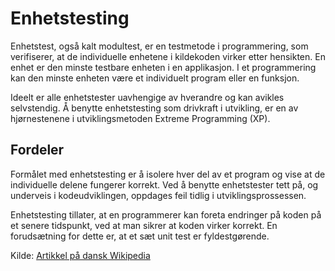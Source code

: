 # Enhetstesting

Enhetstest, også kalt modultest, er en testmetode i programmering, som verifiserer, at de individuelle enhetene i kildekoden virker etter hensikten. En enhet er den minste testbare enheten i en applikasjon. I et programmering kan den minste enheten være et individuelt program eller en funksjon.

Ideelt er alle enhetstester uavhengige av hverandre og kan avikles selvstendig. Å benytte enhetstesting som drivkraft i utvikling, er en av hjørnestenene i utviklingsmetoden Extreme Programming (XP).

## Fordeler

Formålet med enhetstesting er å isolere hver del av et program og vise at de individuelle delene fungerer korrekt. Ved å benytte enhetstester tett på, og underveis i kodeudviklingen, oppdages feil tidlig i utviklingsprossessen.

Enhetstesting tillater, at en programmerer kan foreta endringer på koden på et senere tidspunkt, ved at man sikrer at koden virker korrekt. En forudsætning for dette er, at et sæt unit test er fyldestgørende.

Kilde: [Artikkel på dansk Wikipedia](https://da.wikipedia.org/wiki/Unit_test)
